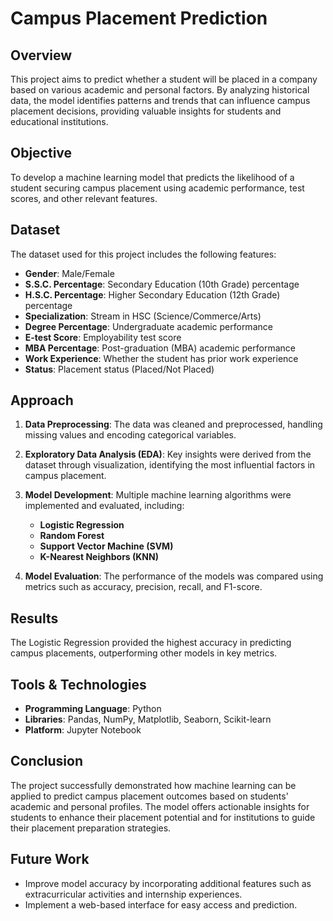 # Campus Placement Prediction

## Overview
This project aims to predict whether a student will be placed in a company based on various academic and personal factors. By analyzing historical data, the model identifies patterns and trends that can influence campus placement decisions, providing valuable insights for students and educational institutions.

## Objective
To develop a machine learning model that predicts the likelihood of a student securing campus placement using academic performance, test scores, and other relevant features.

## Dataset
The dataset used for this project includes the following features:
- **Gender**: Male/Female
- **S.S.C. Percentage**: Secondary Education (10th Grade) percentage
- **H.S.C. Percentage**: Higher Secondary Education (12th Grade) percentage
- **Specialization**: Stream in HSC (Science/Commerce/Arts)
- **Degree Percentage**: Undergraduate academic performance
- **E-test Score**: Employability test score
- **MBA Percentage**: Post-graduation (MBA) academic performance
- **Work Experience**: Whether the student has prior work experience
- **Status**: Placement status (Placed/Not Placed)

## Approach
1. **Data Preprocessing**: The data was cleaned and preprocessed, handling missing values and encoding categorical variables.
   
2. **Exploratory Data Analysis (EDA)**: Key insights were derived from the dataset through visualization, identifying the most influential factors in campus placement.
   
3. **Model Development**: Multiple machine learning algorithms were implemented and evaluated, including:
   - **Logistic Regression**
   - **Random Forest**
   - **Support Vector Machine (SVM)**
   - **K-Nearest Neighbors (KNN)**
   
4. **Model Evaluation**: The performance of the models was compared using metrics such as accuracy, precision, recall, and F1-score.

## Results
The Logistic Regression provided the highest accuracy in predicting campus placements, outperforming other models in key metrics.

## Tools & Technologies
- **Programming Language**: Python
- **Libraries**: Pandas, NumPy, Matplotlib, Seaborn, Scikit-learn
- **Platform**: Jupyter Notebook

## Conclusion
The project successfully demonstrated how machine learning can be applied to predict campus placement outcomes based on students' academic and personal profiles. The model offers actionable insights for students to enhance their placement potential and for institutions to guide their placement preparation strategies.

## Future Work
- Improve model accuracy by incorporating additional features such as extracurricular activities and internship experiences.
- Implement a web-based interface for easy access and prediction.
